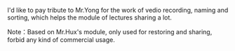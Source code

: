 > 



I'd like to pay tribute to Mr.Yong for the work of vedio recording, naming and sorting, which helps the module of lectures sharing a lot.	








Note：Based on Mr.Hux's module, only used for restoring and sharing, forbid any kind of commercial usage.




